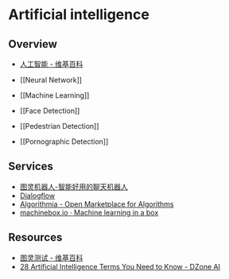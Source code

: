 # Artificial intelligence

## Overview

- [人工智能 - 维基百科](https://zh.wikipedia.org/wiki/%E4%BA%BA%E5%B7%A5%E6%99%BA%E8%83%BD)

- [[Neural Network]]
- [[Machine Learning]]
- [[Face Detection]]
- [[Pedestrian Detection]]
- [[Pornographic Detection]]

## Services

- [图灵机器人-智能好用的聊天机器人](http://www.turingapi.com/)
- [Dialogflow](https://dialogflow.com/)
- [Algorithmia - Open Marketplace for Algorithms](https://algorithmia.com/)
- [machinebox.io · Machine learning in a box](https://machinebox.io/)

## Resources

- [图灵测试 - 维基百科](https://zh.wikipedia.org/wiki/%E5%9B%BE%E7%81%B5%E6%B5%8B%E8%AF%95)
- [28 Artificial Intelligence Terms You Need to Know - DZone AI](https://dzone.com/articles/ai-glossary)
